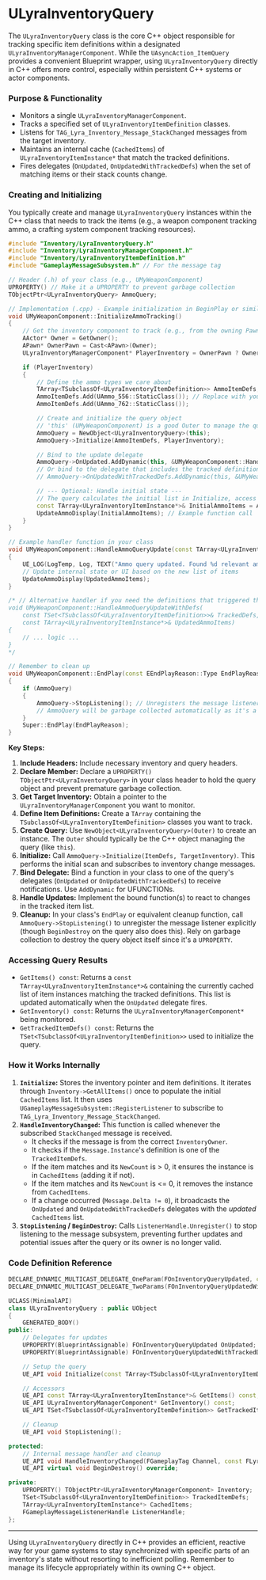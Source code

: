 # ULyraInventoryQuery

The `ULyraInventoryQuery` class is the core C++ object responsible for tracking specific item definitions within a designated `ULyraInventoryManagerComponent`. While the `UAsyncAction_ItemQuery` provides a convenient Blueprint wrapper, using `ULyraInventoryQuery` directly in C++ offers more control, especially within persistent C++ systems or actor components.

### Purpose & Functionality

* Monitors a single `ULyraInventoryManagerComponent`.
* Tracks a specified set of `ULyraInventoryItemDefinition` classes.
* Listens for `TAG_Lyra_Inventory_Message_StackChanged` messages from the target inventory.
* Maintains an internal cache (`CachedItems`) of `ULyraInventoryItemInstance*` that match the tracked definitions.
* Fires delegates (`OnUpdated`, `OnUpdatedWithTrackedDefs`) when the set of matching items or their stack counts change.

### Creating and Initializing

You typically create and manage `ULyraInventoryQuery` instances within the C++ class that needs to track the items (e.g., a weapon component tracking ammo, a crafting system component tracking resources).

```cpp
#include "Inventory/LyraInventoryQuery.h"
#include "Inventory/LyraInventoryManagerComponent.h"
#include "Inventory/LyraInventoryItemDefinition.h"
#include "GameplayMessageSubsystem.h" // For the message tag

// Header (.h) of your class (e.g., UMyWeaponComponent)
UPROPERTY() // Make it a UPROPERTY to prevent garbage collection
TObjectPtr<ULyraInventoryQuery> AmmoQuery;

// Implementation (.cpp) - Example initialization in BeginPlay or similar
void UMyWeaponComponent::InitializeAmmoTracking()
{
    // Get the inventory component to track (e.g., from the owning Pawn)
    AActor* Owner = GetOwner();
    APawn* OwnerPawn = Cast<APawn>(Owner);
    ULyraInventoryManagerComponent* PlayerInventory = OwnerPawn ? OwnerPawn->FindComponentByClass<ULyraInventoryManagerComponent>() : nullptr;

    if (PlayerInventory)
    {
        // Define the ammo types we care about
        TArray<TSubclassOf<ULyraInventoryItemDefinition>> AmmoItemDefs;
        AmmoItemDefs.Add(UAmmo_556::StaticClass()); // Replace with your actual ammo definition classes
        AmmoItemDefs.Add(UAmmo_762::StaticClass());

        // Create and initialize the query object
        // 'this' (UMyWeaponComponent) is a good Outer to manage the query's lifetime
        AmmoQuery = NewObject<ULyraInventoryQuery>(this);
        AmmoQuery->Initialize(AmmoItemDefs, PlayerInventory);

        // Bind to the update delegate
        AmmoQuery->OnUpdated.AddDynamic(this, &UMyWeaponComponent::HandleAmmoQueryUpdate);
        // Or bind to the delegate that includes the tracked definitions
        // AmmoQuery->OnUpdatedWithTrackedDefs.AddDynamic(this, &UMyWeaponComponent::HandleAmmoQueryUpdateWithDefs);

        // --- Optional: Handle initial state ---
        // The query calculates the initial list in Initialize, access it immediately if needed
        const TArray<ULyraInventoryItemInstance*>& InitialAmmoItems = AmmoQuery->GetItems();
        UpdateAmmoDisplay(InitialAmmoItems); // Example function call
    }
}

// Example handler function in your class
void UMyWeaponComponent::HandleAmmoQueryUpdate(const TArray<ULyraInventoryItemInstance*>& UpdatedAmmoItems)
{
    UE_LOG(LogTemp, Log, TEXT("Ammo query updated. Found %d relevant ammo instances."), UpdatedAmmoItems.Num());
    // Update internal state or UI based on the new list of items
    UpdateAmmoDisplay(UpdatedAmmoItems);
}

/* // Alternative handler if you need the definitions that triggered the update
void UMyWeaponComponent::HandleAmmoQueryUpdateWithDefs(
    const TSet<TSubclassOf<ULyraInventoryItemDefinition>>& TrackedDefs,
    const TArray<ULyraInventoryItemInstance*>& UpdatedAmmoItems)
{
    // ... logic ...
}
*/

// Remember to clean up
void UMyWeaponComponent::EndPlay(const EEndPlayReason::Type EndPlayReason)
{
    if (AmmoQuery)
    {
        AmmoQuery->StopListening(); // Unregisters the message listener
        // AmmoQuery will be garbage collected automatically as it's a UPROPERTY
    }
    Super::EndPlay(EndPlayReason);
}
```

**Key Steps:**

1. **Include Headers:** Include necessary inventory and query headers.
2. **Declare Member:** Declare a `UPROPERTY() TObjectPtr<ULyraInventoryQuery>` in your class header to hold the query object and prevent premature garbage collection.
3. **Get Target Inventory:** Obtain a pointer to the `ULyraInventoryManagerComponent` you want to monitor.
4. **Define Item Definitions:** Create a `TArray` containing the `TSubclassOf<ULyraInventoryItemDefinition>` classes you want to track.
5. **Create Query:** Use `NewObject<ULyraInventoryQuery>(Outer)` to create an instance. The `Outer` should typically be the C++ object managing the query (like `this`).
6. **Initialize:** Call `AmmoQuery->Initialize(ItemDefs, TargetInventory)`. This performs the initial scan and subscribes to inventory change messages.
7. **Bind Delegate:** Bind a function in your class to one of the query's delegates (`OnUpdated` or `OnUpdatedWithTrackedDefs`) to receive notifications. Use `AddDynamic` for UFUNCTIONs.
8. **Handle Updates:** Implement the bound function(s) to react to changes in the tracked item list.
9. **Cleanup:** In your class's `EndPlay` or equivalent cleanup function, call `AmmoQuery->StopListening()` to unregister the message listener explicitly (though `BeginDestroy` on the query also does this). Rely on garbage collection to destroy the query object itself since it's a `UPROPERTY`.

### Accessing Query Results

* `GetItems() const`: Returns a `const TArray<ULyraInventoryItemInstance*>&` containing the currently cached list of item instances matching the tracked definitions. This list is updated automatically when the `OnUpdated` delegate fires.
* `GetInventory() const`: Returns the `ULyraInventoryManagerComponent*` being monitored.
* `GetTrackedItemDefs() const`: Returns the `TSet<TSubclassOf<ULyraInventoryItemDefinition>>` used to initialize the query.

### How it Works Internally

1. **`Initialize`:** Stores the inventory pointer and item definitions. It iterates through `Inventory->GetAllItems()` once to populate the initial `CachedItems` list. It then uses `UGameplayMessageSubsystem::RegisterListener` to subscribe to `TAG_Lyra_Inventory_Message_StackChanged`.
2. **`HandleInventoryChanged`:** This function is called whenever the subscribed `StackChanged` message is received.
   * It checks if the message is from the correct `InventoryOwner`.
   * It checks if the `Message.Instance`'s definition is one of the `TrackedItemDefs`.
   * If the item matches and its `NewCount` is > 0, it ensures the instance is in `CachedItems` (adding it if not).
   * If the item matches and its `NewCount` is <= 0, it removes the instance from `CachedItems`.
   * If a change occurred (`Message.Delta != 0`), it broadcasts the `OnUpdated` and `OnUpdatedWithTrackedDefs` delegates with the _updated_ `CachedItems` list.
3. **`StopListening` / `BeginDestroy`:** Calls `ListenerHandle.Unregister()` to stop listening to the message subsystem, preventing further updates and potential issues after the query or its owner is no longer valid.

### Code Definition Reference

```cpp
DECLARE_DYNAMIC_MULTICAST_DELEGATE_OneParam(FOnInventoryQueryUpdated, const TArray<ULyraInventoryItemInstance*>&, Items);
DECLARE_DYNAMIC_MULTICAST_DELEGATE_TwoParams(FOnInventoryQueryUpdatedWithTrackedDefs, const TSet<TSubclassOf<ULyraInventoryItemDefinition>>&, TrackedItemDefs, const TArray<ULyraInventoryItemInstance*>&, Items);

UCLASS(MinimalAPI)
class ULyraInventoryQuery : public UObject
{
	GENERATED_BODY()
public:
	// Delegates for updates
	UPROPERTY(BlueprintAssignable) FOnInventoryQueryUpdated OnUpdated;
	UPROPERTY(BlueprintAssignable) FOnInventoryQueryUpdatedWithTrackedDefs OnUpdatedWithTrackedDefs;

	// Setup the query
	UE_API void Initialize(const TArray<TSubclassOf<ULyraInventoryItemDefinition>>& InItemDefs, const TObjectPtr<ULyraInventoryManagerComponent>& InInventory);

	// Accessors
	UE_API const TArray<ULyraInventoryItemInstance*>& GetItems() const;
	UE_API ULyraInventoryManagerComponent* GetInventory() const;
	UE_API TSet<TSubclassOf<ULyraInventoryItemDefinition>> GetTrackedItemDefs() const;

	// Cleanup
	UE_API void StopListening();

protected:
	// Internal message handler and cleanup
	UE_API void HandleInventoryChanged(FGameplayTag Channel, const FLyraInventoryChangeMessage& Message);
	UE_API virtual void BeginDestroy() override;

private:
	UPROPERTY() TObjectPtr<ULyraInventoryManagerComponent> Inventory;
	TSet<TSubclassOf<ULyraInventoryItemDefinition>> TrackedItemDefs;
	TArray<ULyraInventoryItemInstance*> CachedItems;
	FGameplayMessageListenerHandle ListenerHandle;
};
```

***

Using `ULyraInventoryQuery` directly in C++ provides an efficient, reactive way for your game systems to stay synchronized with specific parts of an inventory's state without resorting to inefficient polling. Remember to manage its lifecycle appropriately within its owning C++ object.

